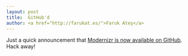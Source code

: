```yaml
---
layout: post
title:  GitHub'd
author: <a href="http://farukat.es/">Faruk Ateş</a>
---
```

Just a quick announcement that <a href="http://github.com/Modernizr/Modernizr">Modernizr is now available on GitHub</a>. Hack away!
